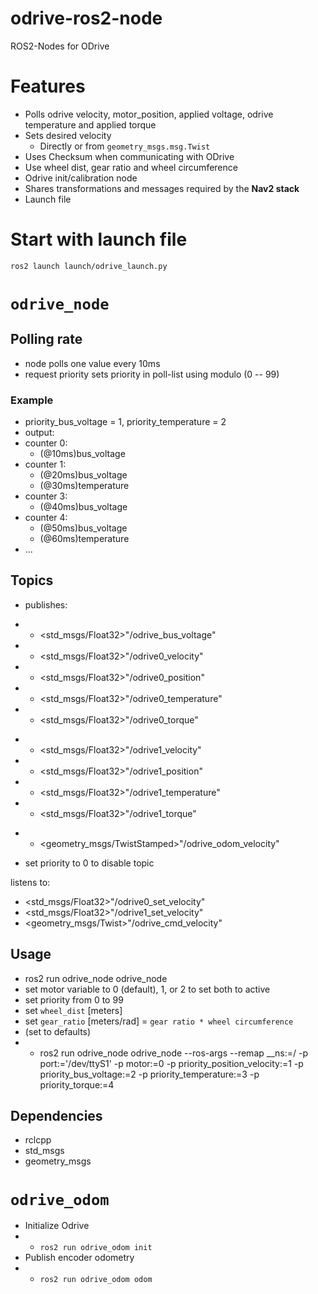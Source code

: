 # odrive-ros2-node

ROS2-Nodes for ODrive

# Features

- Polls odrive velocity, motor_position, applied voltage, odrive temperature and applied torque
- Sets desired velocity
    - Directly or from `geometry_msgs.msg.Twist`
- Uses Checksum when communicating with ODrive
- Use wheel dist, gear ratio and wheel circumference
- Odrive init/calibration node
- Shares transformations and messages required by the **Nav2 stack**   
- Launch file

# Start with launch file
```bash
ros2 launch launch/odrive_launch.py
```

# `odrive_node`
## Polling rate

- node polls one value every 10ms
- request priority sets priority in poll-list using modulo (0 -- 99)

### Example

- priority_bus_voltage = 1, priority_temperature = 2
- output:
- counter 0:
  - (@10ms)bus_voltage
- counter 1:
  - (@20ms)bus_voltage
  - (@30ms)temperature
- counter 3:
  - (@40ms)bus_voltage
- counter 4:
  - (@50ms)bus_voltage
  - (@60ms)temperature
- ...

## Topics

- publishes:

* - <std_msgs/Float32>"/odrive_bus_voltage"
* - <std_msgs/Float32>"/odrive0_velocity"
* - <std_msgs/Float32>"/odrive0_position"
* - <std_msgs/Float32>"/odrive0_temperature"
* - <std_msgs/Float32>"/odrive0_torque"

- - <std_msgs/Float32>"/odrive1_velocity"
- - <std_msgs/Float32>"/odrive1_position"
- - <std_msgs/Float32>"/odrive1_temperature"
- - <std_msgs/Float32>"/odrive1_torque"

* - <geometry_msgs/TwistStamped>"/odrive_odom_velocity"
- set priority to 0 to disable topic

listens to:

- <std_msgs/Float32>"/odrive0_set_velocity"
- <std_msgs/Float32>"/odrive1_set_velocity"
- <geometry_msgs/Twist>"/odrive_cmd_velocity"

## Usage

- ros2 run odrive_node odrive_node
- set motor variable to 0 (default), 1, or 2 to set both to active
- set priority from 0 to 99 
- set `wheel_dist` [meters]
- set `gear_ratio` [meters/rad] = `gear ratio * wheel circumference`
- (set to defaults)
- - ros2 run odrive_node odrive_node --ros-args --remap __ns:=/<your-namespace> -p port:='/dev/ttyS1' -p motor:=0 -p priority_position_velocity:=1 -p priority_bus_voltage:=2 -p priority_temperature:=3 -p priority_torque:=4

## Dependencies

- rclcpp
- std_msgs
- geometry_msgs

# `odrive_odom`

- Initialize Odrive
- - `ros2 run odrive_odom init`
- Publish encoder odometry
- - `ros2 run odrive_odom odom`
